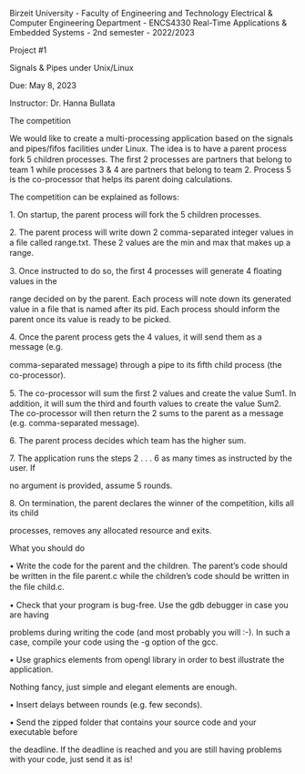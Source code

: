 <a name="br1"></a>Birzeit University - Faculty of Engineering and Technology
Electrical & Computer Engineering Department - ENCS4330
Real-Time Applications & Embedded Systems - 2nd semester - 2022/2023

Project #1

Signals & Pipes under Unix/Linux

Due: May 8, 2023

Instructor: Dr. Hanna Bullata

The competition

We would like to create a multi-processing application based on the signals and pipes/ﬁfos
 facilities under Linux. The idea is to have a parent process fork 5 children processes. The
 ﬁrst 2 processes are partners that belong to team 1 while processes 3 & 4 are partners that
 belong to team 2. Process 5 is the co-processor that helps its parent doing calculations.

The competition can be explained as follows:

1\. On startup, the parent process will fork the 5 children processes.

2\. The parent process will write down 2 comma-separated integer values in a ﬁle called
 range.txt. These 2 values are the min and max that makes up a range.

3\. Once instructed to do so, the ﬁrst 4 processes will generate 4 ﬂoating values in the

range decided on by the parent. Each process will note down its generated value in
a ﬁle that is named after its pid. Each process should inform the parent once its
value is ready to be picked.

4\. Once the parent process gets the 4 values, it will send them as a message (e.g.

comma-separated message) through a pipe to its ﬁfth child process (the co-processor).

5\. The co-processor will sum the ﬁrst 2 values and create the value Sum1. In addition, it
 will sum the third and fourth values to create the value Sum2. The co-processor will
 then return the 2 sums to the parent as a message (e.g. comma-separated message).

6\. The parent process decides which team has the higher sum.

7\. The application runs the steps 2 . . . 6 as many times as instructed by the user. If

no argument is provided, assume 5 rounds.

8\. On termination, the parent declares the winner of the competition, kills all its child

processes, removes any allocated resource and exits.

What you should do

• Write the code for the parent and the children. The parent’s code should be written
 in the ﬁle parent.c while the children’s code should be written in the ﬁle child.c.

• Check that your program is bug-free. Use the gdb debugger in case you are having

problems during writing the code (and most probably you will :-). In such a case, compile your code using the -g option of the gcc.

• Use graphics elements from opengl library in order to best illustrate the application.

Nothing fancy, just simple and elegant elements are enough.

• Insert delays between rounds (e.g. few seconds).

• Send the zipped folder that contains your source code and your executable before

the deadline. If the deadline is reached and you are still having problems with your
code, just send it as is!
